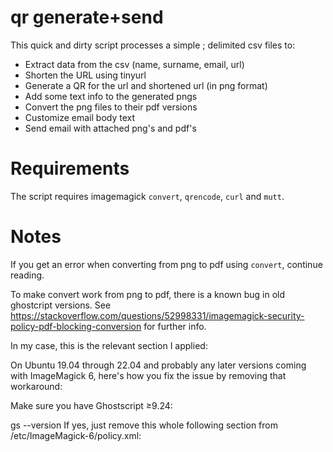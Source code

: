 # qr generate+send

This quick and dirty script processes a simple ; delimited csv files to:

- Extract data from the csv (name, surname, email, url)
- Shorten the URL using tinyurl
- Generate a QR for the url and shortened url (in png format)
- Add some text info to the generated pngs
- Convert the png files to their pdf versions
- Customize email body text
- Send email with attached png's and pdf's


# Requirements

The script requires imagemagick `convert`, `qrencode`, `curl` and `mutt`.


# Notes

If you get an error when converting from png to pdf using `convert`, continue reading.

To make convert work from png to pdf, there is a known bug in old ghostcript versions.
See https://stackoverflow.com/questions/52998331/imagemagick-security-policy-pdf-blocking-conversion for further info.

In my case, this is the relevant section I applied:

On Ubuntu 19.04 through 22.04 and probably any later versions coming with ImageMagick 6, here's how you fix the issue by removing that workaround:

Make sure you have Ghostscript ≥9.24:

gs --version
If yes, just remove this whole following section from /etc/ImageMagick-6/policy.xml:

<!-- disable ghostscript format types -->
<policy domain="coder" rights="none" pattern="PS" />
<policy domain="coder" rights="none" pattern="PS2" />
<policy domain="coder" rights="none" pattern="PS3" />
<policy domain="coder" rights="none" pattern="EPS" />
<policy domain="coder" rights="none" pattern="PDF" />
<policy domain="coder" rights="none" pattern="XPS" />
